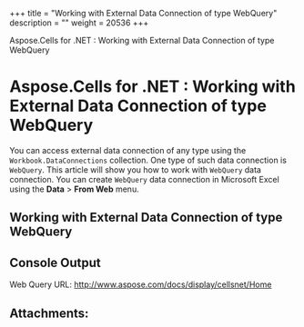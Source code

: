 +++
title = "Working with External Data Connection of type WebQuery" 
description = "" 
weight = 20536 
+++

Aspose.Cells for .NET : Working with External Data Connection of type WebQuery  

# Aspose.Cells for .NET : Working with External Data Connection of type WebQuery


You can access external data connection of any type using the `Workbook.DataConnections` collection. One type of such data connection is `WebQuery`. This article will show you how to work with `WebQuery` data connection. You can create `WebQuery` data connection in Microsoft Excel using the **Data** > **From Web** menu.

## Working with External Data Connection of type WebQuery


## Console Output


Web Query URL: http://www.aspose.com/docs/display/cellsnet/Home

## Attachments:



